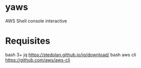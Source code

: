 # yaws
AWS Shell console interactive
# Requisites
bash 3+
jq https://stedolan.github.io/jq/download/
bash aws cli https://github.com/aws/aws-cli
